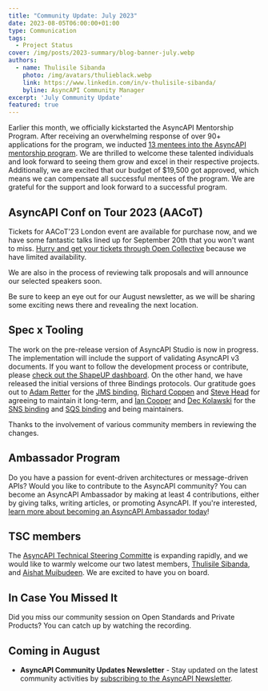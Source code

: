```yaml
---
title: "Community Update: July 2023"
date: 2023-08-05T06:00:00+01:00
type: Communication
tags:
  - Project Status
cover: /img/posts/2023-summary/blog-banner-july.webp
authors:
  - name: Thulisile Sibanda
    photo: /img/avatars/thulieblack.webp
    link: https://www.linkedin.com/in/v-thulisile-sibanda/
    byline: AsyncAPI Community Manager
excerpt: 'July Community Update'
featured: true
---
```


Earlier this month, we officially kickstarted the AsyncAPI Mentorship Program. After receiving an overwhelming response of over 90+ applications for the program, we inducted [13 mentees into the AsyncAPI mentorship program](https://github.com/dssitachi/community/blob/e204ff252327aff1f8a1c90d98d65466834c6c76/mentorship/asyncapi-mentorship/2023/README.md). We are thrilled to welcome these talented individuals and look forward to seeing them grow and excel in their respective projects. Additionally, we are excited that our budget of $19,500 got approved, which means we can compensate all successful mentees of the program. We are grateful for the support and look forward to a successful program.


## AsyncAPI Conf on Tour 2023 (AACoT) 

Tickets for AACoT'23 London event are available for purchase now, and we have some fantastic talks lined up for September 20th that you won't want to miss. [Hurry and get your tickets through Open Collective](https://opencollective.com/asyncapi/events/asyncapi-conference-on-tour-6b3c0aa1/contribute/asyncapi-conference-on-tour-london-61313) because we have limited availability. 

We are also in the process of reviewing talk proposals and will announce our selected speakers soon. 

Be sure to keep an eye out for our August newsletter, as we will be sharing some exciting news there and revealing the next location.

## Spec x Tooling
The work on the pre-release version of AsyncAPI Studio is now in progress. The implementation will include the support of validating AsyncAPI v3 documents. If you want to follow the development process or contribute, please [check out the ShapeUP dashboard](https://shapeit.app/projects/org/asyncapi/22/cycles/fa1e9a31?issue=I_kwDODou01c5r29cR).
On the other hand, we have released the initial versions of three Bindings protocols. Our gratitude goes out to [Adam Retter](https://github.com/adamretter) for the [JMS binding](https://github.com/asyncapi/bindings/tree/master/jms), [Richard Coppen](https://github.com/rcoppen) and [Steve Head](https://github.com/SrfHead) for agreeing to maintain it long-term, and [Ian Cooper](https://github.com/iancooper) and [Dec Kolawski](https://github.com/dpwdec) for the [SNS binding](https://github.com/asyncapi/bindings/tree/master/sns) and [SQS binding](https://github.com/asyncapi/bindings/tree/master/sqs) and being maintainers.

Thanks to the involvement of various community members in reviewing the changes.

## Ambassador Program
Do you have a passion for event-driven architectures or message-driven APIs? Would you like to contribute to the AsyncAPI community? You can become an AsyncAPI Ambassador by making at least 4 contributions, either by giving talks, writing articles, or promoting AsyncAPI. If you're interested, [learn more about becoming an AsyncAPI Ambassador today](https://www.asyncapi.com/community/ambassadors)!

## TSC members

The [AsyncAPI Technical Steering Committe](https://www.asyncapi.com/community/tsc) is expanding rapidly, and we would like to warmly welcome our two latest members, [Thulisile Sibanda](https://www.linkedin.com/in/v-thulisile-sibanda), and [Aishat Muibudeen](https://www.linkedin.com/in/aishatmuibudeen). We are excited to have you on board.

## In Case You Missed It

Did you miss our community session on Open Standards and Private Products? You can catch up by watching the recording.

<YouTube id="WlD5rqmfezw" />

## Coming in August

- **AsyncAPI Community Updates Newsletter** - Stay updated on the latest community activities by [subscribing to the AsyncAPI Newsletter](https://www.asyncapi.com/newsletter).


